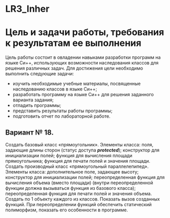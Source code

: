 # LR3_Inher
Цель и задачи работы, требования к результатам ее выполнения
===
Цель работы состоит в овладении навыками разработки программ на языке Си++,
использующих возможности наследования классов для решения различных задач. Для
достижения цели необходимо выполнить следующие задачи:
- изучить необходимые учебные материалы, посвященные наследованию классов в
языке Си++;
- разработать программу на языке Си++ для решения заданного варианта задания;
- отладить программы;
- представить результаты работы программы;
- подготовить отчет по лабораторной работе.

Вариант № 18.
----
Создать базовый класс «прямоугольник». Элементы класса: поля, задающие длины
сторон (статус доступа ***protected***); конструктор для инициализации полей; функция для
вычисления площади прямоугольника; функция для печати полей и значения площади.
Создать производный класс «прямоугольный параллелепипед». Элементы класса:
дополнительное поле, задающее высоту; конструктор для инициализации полей;
переопределенная функция для вычисления объема (вместо площади) (внутри
переопределенной функции должна вызываться функция из базового класса);
переопределенная функция для печати полей и значения объема. Создать по 1 объекту
каждого из классов. Показать вызов созданных функций. При переопределении функций
обеспечить статический полиморфизм, показать его особенности в программе.

